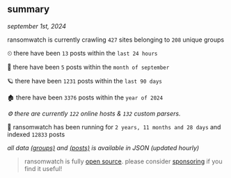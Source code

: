 
## summary
_september 1st, 2024_

ransomwatch is currently crawling `427` sites belonging to `208` unique groups

⏲ there have been `13` posts within the `last 24 hours`

🦈 there have been `5` posts within the `month of september`

🪐 there have been `1231` posts within the `last 90 days`

🏚 there have been `3376` posts within the `year of 2024`

_⚙️ there are currently `122` online hosts & `132` custom parsers._

🦕 ransomwatch has been running for `2 years, 11 months and 28 days` and indexed `12833` posts

_all data  [(groups)](http://ransomwhat.telemetry.ltd/groups) and [(posts)](http://ransomwhat.telemetry.ltd/posts) is available in JSON (updated hourly)_

> ransomwatch is fully [open source](https://github.com/joshhighet/ransomwatch#ransomwatch--). please consider [sponsoring](https://github.com/sponsors/joshhighet) if you find it useful!
